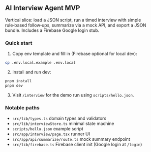 ## AI Interview Agent MVP

Vertical slice: load a JSON script, run a timed interview with simple rule‑based follow‑ups, summarize via a mock API, and export a JSON bundle. Includes a Firebase Google login stub.

### Quick start

1. Copy env template and fill in (Firebase optional for local dev):

```bash
cp .env.local.example .env.local
```

2. Install and run dev:

```bash
pnpm install
pnpm dev
```

3. Visit `/interview` for the demo run using `scripts/hello.json`.

### Notable paths

- `src/lib/types.ts` domain types and validators
- `src/lib/interviewStore.ts` minimal state machine
- `scripts/hello.json` example script
- `src/app/interview/page.tsx` runner UI
- `src/app/api/summarize/route.ts` mock summary endpoint
- `src/lib/firebase.ts` Firebase client init (Google login at `/login`)
